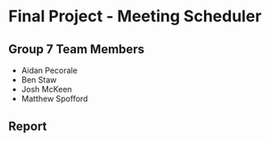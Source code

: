 # Final Project - Meeting Scheduler

## Group 7 Team Members

- Aidan Pecorale
- Ben Staw
- Josh McKeen
- Matthew Spofford

## Report

